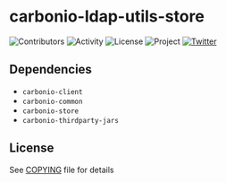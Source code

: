 # carbonio-ldap-utils-store

![Contributors](https://img.shields.io/github/contributors/zextras/  "Contributors")
![Activity](https://img.shields.io/github/commit-activity/m/zextras/  "Activity") ![License](https://img.shields.io/badge/license-AGPL%203-green
"License")
![Project](https://img.shields.io/badge/project-carbonio-informational
"Project")
[![Twitter](https://img.shields.io/twitter/url/https/twitter.com/zextras.svg?style=social&label=Follow%20%40zextras)](https://twitter.com/zextras)

## Dependencies

- `carbonio-client`
- `carbonio-common`
- `carbonio-store`
- `carbonio-thirdparty-jars`

## License

See [COPYING](COPYING) file for details
